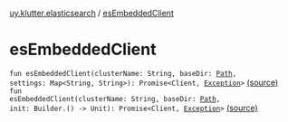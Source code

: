 [uy.klutter.elasticsearch](index.md) / [esEmbeddedClient](.)


# esEmbeddedClient
<code>fun esEmbeddedClient(clusterName: String, baseDir: [Path](http://docs.oracle.com/javase/6/docs/api/java/nio/file/Path.html), settings: Map<String, String>): Promise<Client, [Exception](http://docs.oracle.com/javase/6/docs/api/java/lang/Exception.html)></code> [(source)](https://github.com/kohesive/klutter/blob/master/elasticsearch-jdk7/src/main/kotlin/uy/klutter/elasticsearch/Client.kt#L80)<br/><code>fun esEmbeddedClient(clusterName: String, baseDir: [Path](http://docs.oracle.com/javase/6/docs/api/java/nio/file/Path.html), init: Builder.() -> Unit): Promise<Client, [Exception](http://docs.oracle.com/javase/6/docs/api/java/lang/Exception.html)></code> [(source)](https://github.com/kohesive/klutter/blob/master/elasticsearch-jdk7/src/main/kotlin/uy/klutter/elasticsearch/Client.kt#L88)<br/>

